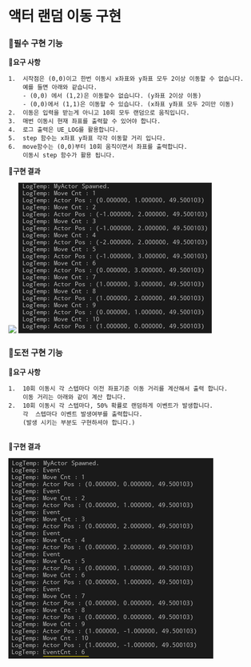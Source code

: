 # 액터 랜덤 이동 구현

### 📌필수 구현 기능

**🔻요구 사항**

```
1.  시작점은 (0,0)이고 한번 이동시 x좌표와 y좌표 모두 2이상 이동할 수 없습니다.
    예를 들면 아래와 같습니다.
    - (0,0) 에서 (1,2)은 이동할수 없습니다. (y좌표 2이상 이동)
	- (0,0)에서 (1,1)은 이동할 수 있습니다. (x좌표 y좌표 모두 2미만 이동)
2.  이동은 입력을 받는게 아니고 10회 모두 랜덤으로 움직입니다.
3.  매번 이동시 현재 좌표를 출력할 수 있어야 합니다.
4.  로그 출력은 UE_LOG를 활용합니다.
5.  step 함수는 x좌표 y좌표 각각 이동할 거리 입니다. 
6.  move함수는 (0,0)부터 10회 움직이면서 좌표를 출력합니다. 
    이동시 step 함수가 활용 됩니다.
```

**🔻구현 결과**

<img src="/img/ActorRandomMove.gif" width="">

<img src="img/MoveCnt&Pos.png" width="">

### 📌도전 구현 기능

**🔻요구 사항**

```
1.  10회 이동시 각 스텝마다 이전 좌표기준 이동 거리를 계산해서 출력 합니다.
    이동 거리는 아래와 같이 계산 합니다.
2.  10회 이동시 각 스텝마다, 50% 확률로 랜덤하게 이벤트가 발생합니다.
    각  스텝마다 이벤트 발생여부를 출력합니다.
    (발생 시키는 부분도 구현하셔야 합니다.)
    
```

**🔻구현 결과**

<img src="img/MoveCnt&Pos&Event.png" width="">